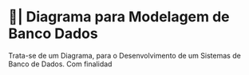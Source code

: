 # 🎲| Diagrama para Modelagem de Banco Dados

  Trata-se de um Diagrama, para o Desenvolvimento de um Sistemas de Banco de Dados. Com finalidad
 
